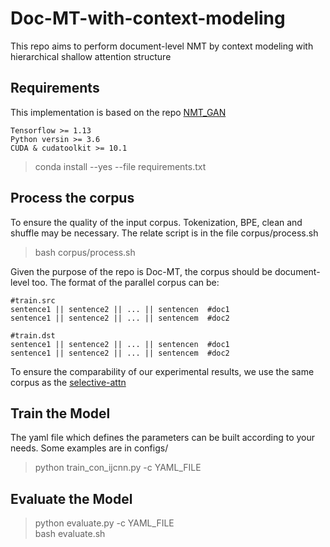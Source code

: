 # Doc-MT-with-context-modeling
This repo aims to perform document-level NMT by context modeling with hierarchical shallow attention structure

## Requirements
This implementation is based on the repo [NMT_GAN](https://github.com/ZhenYangIACAS/NMT_GAN) 

    Tensorflow >= 1.13
    Python versin >= 3.6
    CUDA & cudatoolkit >= 10.1

> conda install --yes --file requirements.txt

## Process the corpus
To ensure the quality of the input corpus. Tokenization, BPE, clean and shuffle may be necessary. The relate script is in the file corpus/process.sh

> bash corpus/process.sh

Given the purpose of the repo is Doc-MT, the corpus should be document-level too. The format of the parallel corpus can be:

    #train.src
    sentence1 || sentence2 || ... || sentencen  #doc1
    sentence1 || sentence2 || ... || sentencem  #doc2

    #train.dst
    sentence1 || sentence2 || ... || sentencen  #doc1
    sentence1 || sentence2 || ... || sentencem  #doc2

To ensure the comparability of our experimental results, we use the same corpus as the [selective-attn](https://github.com/sameenmaruf/selective-attn/tree/master/data)

## Train the Model

The yaml file which defines the parameters can be built according to your needs. Some examples are in configs/

> python train_con_ijcnn.py -c YAML_FILE

## Evaluate the Model

> python evaluate.py -c YAML_FILE  
> bash evaluate.sh
